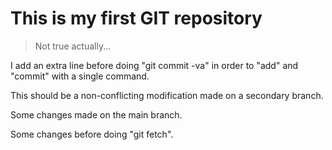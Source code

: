 # This is my first GIT repository
> Not true actually...

I add an extra line before doing "git commit -va" in order to "add" and "commit" with a single command.

This should be a non-conflicting modification made on a secondary branch.

Some changes made on the main branch.

Some changes before doing "git fetch".
